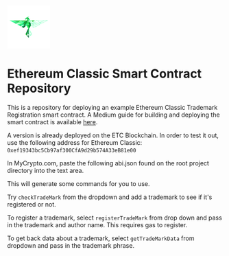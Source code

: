 ![ETC Phoenix](Phoenix-Green-Partial.png) 

# Ethereum Classic Smart Contract Repository

This is a repository for deploying an example Ethereum Classic Trademark Registration smart contract.
A Medium guide for building and deploying the smart contract is available [here](https://medium.com/@yazanator).

A version is already deployed on the ETC Blockchain.
In order to test it out, use the following address for Ethereum Classic: `0xef19343bc5Cb97af300CfA9d29b574A33eB81e00`

In MyCrypto.com, paste the following abi.json found on the root project directory into the text area.

This will generate some commands for you to use.

Try `checkTradeMark` from the dropdown and add a trademark to see if it's registered or not.

To register a trademark, select `registerTradeMark` from drop down and pass in the trademark and author name. 
This requires gas to register.

To get back data about a trademark, select `getTradeMarkData` from dropdown and pass in the trademark phrase. 
